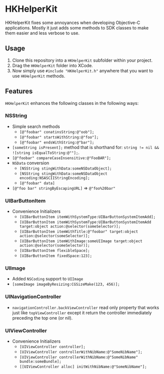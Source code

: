# HKHelperKit

HKHelperKit fixes some annoyances when developing Objective-C applications.  Mostly it just adds some methods to SDK classes to make them easier and less verbose to use.

## Usage

1. Clone this repository into a `HKHelperKit` subfolder within your project.
2. Drag the `HKHelperKit` folder into XCode.
3. Now simply use `#include "HKHelperKit.h"` anywhere that you want to use `HKHelperKit` methods.

## Features

`HKHelperKit` enhances the following classes in the following ways:

### NSString

* Simple search methods
    * `[@"foobar" conatinsString:@"oob"];`
    * `[@"foobar" startsWithString:@"foo"];`
    * `[@"foobar" endsWithString:@"bar"];`
* `[someString isPresent];` method that is shorthand for: `string != nil && ![string isEqualToString:@""];`.
* `[@"foobar" compareCaseInsensitive:@"FooBAR"];`
* `NSData` conversion
    * `[NSString stingWithData:someNSDataObject];`
    * `[NSString stingWithData:someNSDataObject encoding:NSASCIIStringEncoding];`
    * `[@"foobar" data]`
* `[@"foo bar" stringByEscapingURL]` => `@"foo%20bar"`

### UIBarButtonItem

* Convenience Initializers
    * `[UIBarButtonItem itemWithSystemType:UIBarButtonSystemItemAdd];`
    * `[UIBarButtonItem itemWithSystemType:UIBarButtonSystemItemAdd target:object action:@selector(someSelector)];`
    * `[UIBarButtonItem itemWithTitle:@"foobar" target:object action:@selector(someSelector)];`
    * `[UIBarButtonItem itemWithImage:someUIImage target:object action:@selector(someSelector)];`
    * `[UIBarButtonItem flexibleSpace];`
    * `[UIBarButtonItem fixedSpace:123];`

### UIImage

* Added `NSCoding` support to `UIImage`
* `[someImage imageByResizing:CGSizeMake(123, 456)];`

### UINavigationController

* `navigationController.backViewController` read only property that works just like `topViewController` except it return the controller immediately preceding the top one (or nil).

### UIViewController

* Convenience Initializers
    * `[UIViewController controller];`
    * `[UIViewController controllerWithNibName:@"SomeNibName"];`
    * `[UIViewController controllerWithNibName:@"SomeNibName" bundle:someBundle];`
    * `[[UIViewController alloc] initWithNibName:@"SomeNibName"];`